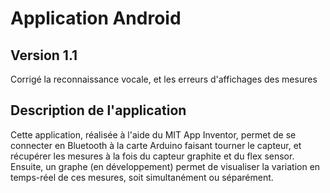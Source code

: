 # Application Android

## Version 1.1

Corrigé la reconnaissance vocale, et les erreurs d'affichages des mesures

## Description de l'application

Cette application, réalisée à l'aide du MIT App Inventor, permet de se connecter en Bluetooth à la carte Arduino faisant tourner le capteur, et récupérer les mesures à la fois du capteur graphite et du flex sensor. 
Ensuite, un graphe (en développement) permet de visualiser la variation en temps-réel de ces mesures, soit simultanément ou séparément.
